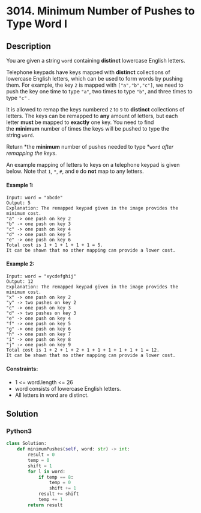 # 3014. Minimum Number of Pushes to Type Word I


## Description
You are given a string `word` containing **distinct** lowercase English letters.

Telephone keypads have keys mapped with **distinct** collections of lowercase English letters, which can be used to form words by pushing them. For example, the key `2` is mapped with `["a","b","c"]`, we need to push the key one time to type `"a"`, two times to type `"b"`, and three times to type `"c"` *.*

It is allowed to remap the keys numbered `2` to `9` to **distinct** collections of letters. The keys can be remapped to **any** amount of letters, but each letter **must** be mapped to **exactly** one key. You need to find the **minimum** number of times the keys will be pushed to type the string `word`.

Return *the **minimum** number of pushes needed to type *`word` *after remapping the keys*.

An example mapping of letters to keys on a telephone keypad is given below. Note that `1`, `*`, `#`, and `0` do **not** map to any letters.

#### Example 1:
```
Input: word = "abcde"
Output: 5
Explanation: The remapped keypad given in the image provides the minimum cost.
"a" -> one push on key 2
"b" -> one push on key 3
"c" -> one push on key 4
"d" -> one push on key 5
"e" -> one push on key 6
Total cost is 1 + 1 + 1 + 1 + 1 = 5.
It can be shown that no other mapping can provide a lower cost.
```

#### Example 2:
```
Input: word = "xycdefghij"
Output: 12
Explanation: The remapped keypad given in the image provides the minimum cost.
"x" -> one push on key 2
"y" -> two pushes on key 2
"c" -> one push on key 3
"d" -> two pushes on key 3
"e" -> one push on key 4
"f" -> one push on key 5
"g" -> one push on key 6
"h" -> one push on key 7
"i" -> one push on key 8
"j" -> one push on key 9
Total cost is 1 + 2 + 1 + 2 + 1 + 1 + 1 + 1 + 1 + 1 = 12.
It can be shown that no other mapping can provide a lower cost.
```

#### Constraints:
- 1 <= word.length <= 26
- word consists of lowercase English letters.
- All letters in word are distinct.


## Solution

### Python3
```python
class Solution:
    def minimumPushes(self, word: str) -> int:
        result = 0
        temp = 0
        shift = 1
        for l in word:
            if temp == 8:
                temp = 0
                shift += 1
            result += shift
            temp += 1
        return result
```
